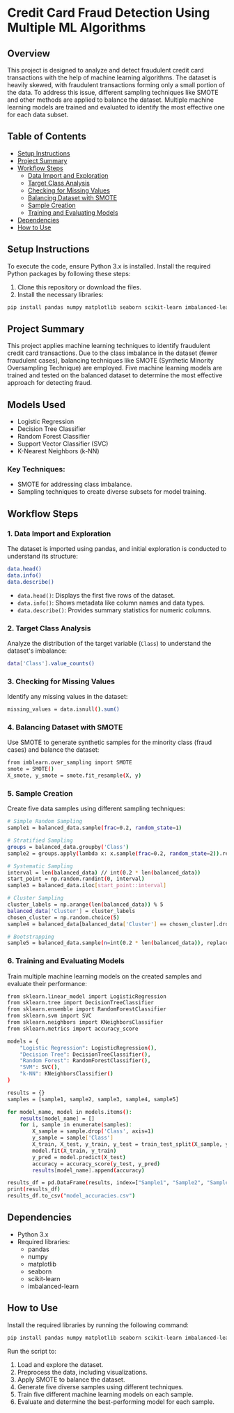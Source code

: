 # **Credit Card Fraud Detection Using Multiple ML Algorithms**

## **Overview**

This project is designed to analyze and detect fraudulent credit card transactions with the help of machine learning algorithms. The dataset is heavily skewed, with fraudulent transactions forming only a small portion of the data. To address this issue, different sampling techniques like SMOTE and other methods are applied to balance the dataset. Multiple machine learning models are trained and evaluated to identify the most effective one for each data subset.

## **Table of Contents**

- [Setup Instructions](#setup-instructions)
- [Project Summary](#project-summary)
- [Workflow Steps](#workflow-steps)
  - [Data Import and Exploration](#data-import-and-exploration)
  - [Target Class Analysis](#target-class-analysis)
  - [Checking for Missing Values](#checking-for-missing-values)
  - [Balancing Dataset with SMOTE](#balancing-dataset-with-smote)
  - [Sample Creation](#sample-creation)
  - [Training and Evaluating Models](#training-and-evaluating-models)
- [Dependencies](#dependencies)
- [How to Use](#how-to-use)

## **Setup Instructions**

To execute the code, ensure Python 3.x is installed. Install the required Python packages by following these steps:

1. Clone this repository or download the files.
2. Install the necessary libraries:

```bash
pip install pandas numpy matplotlib seaborn scikit-learn imbalanced-learn
```

## **Project Summary**

This project applies machine learning techniques to identify fraudulent credit card transactions. Due to the class imbalance in the dataset (fewer fraudulent cases), balancing techniques like SMOTE (Synthetic Minority Oversampling Technique) are employed. Five machine learning models are trained and tested on the balanced dataset to determine the most effective approach for detecting fraud.

## **Models Used**

- Logistic Regression
- Decision Tree Classifier
- Random Forest Classifier
- Support Vector Classifier (SVC)
- K-Nearest Neighbors (k-NN)

### Key Techniques:

- SMOTE for addressing class imbalance.
- Sampling techniques to create diverse subsets for model training.

## **Workflow Steps**

### 1. Data Import and Exploration

The dataset is imported using pandas, and initial exploration is conducted to understand its structure:

```bash
data.head()
data.info()
data.describe()
```

- `data.head()`: Displays the first five rows of the dataset.
- `data.info()`: Shows metadata like column names and data types.
- `data.describe()`: Provides summary statistics for numeric columns.

### 2. Target Class Analysis

Analyze the distribution of the target variable (`Class`) to understand the dataset's imbalance:

```bash
data['Class'].value_counts()
```

### 3. Checking for Missing Values

Identify any missing values in the dataset:

```bash
missing_values = data.isnull().sum()
```

### 4. Balancing Dataset with SMOTE

Use SMOTE to generate synthetic samples for the minority class (fraud cases) and balance the dataset:

```bash
from imblearn.over_sampling import SMOTE
smote = SMOTE()
X_smote, y_smote = smote.fit_resample(X, y)
```

### 5. Sample Creation

Create five data samples using different sampling techniques:

```bash
# Simple Random Sampling
sample1 = balanced_data.sample(frac=0.2, random_state=1)

# Stratified Sampling
groups = balanced_data.groupby('Class')
sample2 = groups.apply(lambda x: x.sample(frac=0.2, random_state=2)).reset_index(drop=True)

# Systematic Sampling
interval = len(balanced_data) // int(0.2 * len(balanced_data))
start_point = np.random.randint(0, interval)
sample3 = balanced_data.iloc[start_point::interval]

# Cluster Sampling
cluster_labels = np.arange(len(balanced_data)) % 5
balanced_data['Cluster'] = cluster_labels
chosen_cluster = np.random.choice(5)
sample4 = balanced_data[balanced_data['Cluster'] == chosen_cluster].drop('Cluster', axis=1)

# Bootstrapping
sample5 = balanced_data.sample(n=int(0.2 * len(balanced_data)), replace=True, random_state=3)
```

### 6. Training and Evaluating Models

Train multiple machine learning models on the created samples and evaluate their performance:

```bash
from sklearn.linear_model import LogisticRegression
from sklearn.tree import DecisionTreeClassifier
from sklearn.ensemble import RandomForestClassifier
from sklearn.svm import SVC
from sklearn.neighbors import KNeighborsClassifier
from sklearn.metrics import accuracy_score

models = {
    "Logistic Regression": LogisticRegression(),
    "Decision Tree": DecisionTreeClassifier(),
    "Random Forest": RandomForestClassifier(),
    "SVM": SVC(),
    "k-NN": KNeighborsClassifier()
}

results = {}
samples = [sample1, sample2, sample3, sample4, sample5]

for model_name, model in models.items():
    results[model_name] = []
    for i, sample in enumerate(samples):
        X_sample = sample.drop('Class', axis=1)
        y_sample = sample['Class']
        X_train, X_test, y_train, y_test = train_test_split(X_sample, y_sample, test_size=0.2, random_state=42)
        model.fit(X_train, y_train)
        y_pred = model.predict(X_test)
        accuracy = accuracy_score(y_test, y_pred)
        results[model_name].append(accuracy)

results_df = pd.DataFrame(results, index=["Sample1", "Sample2", "Sample3", "Sample4", "Sample5"])
print(results_df)
results_df.to_csv("model_accuracies.csv")
```

## **Dependencies**

- Python 3.x
- Required libraries:
  - pandas
  - numpy
  - matplotlib
  - seaborn
  - scikit-learn
  - imbalanced-learn

## **How to Use**

Install the required libraries by running the following command:

```bash
pip install pandas numpy matplotlib seaborn scikit-learn imbalanced-learn
```

Run the script to:

1. Load and explore the dataset.
2. Preprocess the data, including visualizations.
3. Apply SMOTE to balance the dataset.
4. Generate five diverse samples using different techniques.
5. Train five different machine learning models on each sample.
6. Evaluate and determine the best-performing model for each sample.
